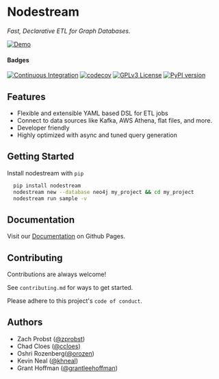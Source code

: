 
# Nodestream

_Fast, Declarative ETL for Graph Databases._

[![Demo](docs/img/demo.gif)](https://badge.fury.io/py/nodestream)

#### Badges

[![Continuous Integration](https://github.com/nodestream-proj/nodestream/actions/workflows/ci.yaml/badge.svg)](https://github.com/nodestream-proj/nodestream/actions/workflows/ci.yaml)
[![codecov](https://codecov.io/gh/nodestream-proj/nodestream/branch/main/graph/badge.svg?token=HAPEVKQ6OQ)](https://codecov.io/gh/nodestream-proj/nodestream)
[![GPLv3 License](https://img.shields.io/badge/License-GPL%20v3-yellow.svg)](https://opensource.org/licenses/)
[![PyPI version](https://badge.fury.io/py/nodestream.svg)](https://badge.fury.io/py/nodestream)

## Features

- Flexible and extensible YAML based DSL for ETL jobs
- Connect to data sources like Kafka, AWS Athena, flat files, and more.
- Developer friendly
- Highly optimized with async and tuned query generation


## Getting Started

Install nodestream with `pip`

```bash
  pip install nodestream
  nodestream new --database neo4j my_project && cd my_project
  nodestream run sample -v
```


## Documentation

Visit our [Documentation](https://nodestream-proj.github.io/nodestream) on Github Pages.


## Contributing

Contributions are always welcome!

See `contributing.md` for ways to get started.

Please adhere to this project's `code of conduct`.


## Authors

- Zach Probst ([@zprobst](https://www.github.com/zprobst))
- Chad Cloes ([@ccloes](https://www.github.com/ccloes))
- Oshri Rozenberg([@orozen](https://www.github.com/orozen))
- Kevin Neal ([@khneal](https://www.github.com/khneal))
- Grant Hoffman ([@grantleehoffman](https://www.github.com/grantleehoffman))

